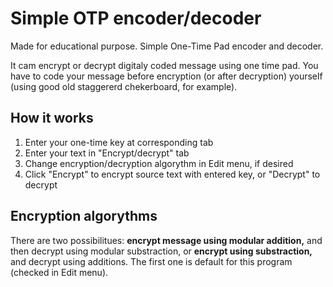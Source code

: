 # 
Simple OTP encoder/decoder
==========================

Made for educational purpose. Simple One-Time Pad encoder and decoder.

It cam encrypt or decrypt digitaly coded message using one time pad. You have to code your message before encryption (or after decryption) yourself (using good old staggererd chekerboard, for example). 

How it works
-----------

1. Enter your one-time key at corresponding tab
1. Enter your text in "Encrypt/decrypt" tab
1. Change encryption/decryption algorythm in Edit menu, if desired
1. Click "Encrypt" to encrypt source text with entered key, or "Decrypt" to decrypt

Encryption algorythms
---------------------

There are two possibilitues: **encrypt message using modular addition,** and then decrypt using modular substraction, or **encrypt using substraction,** and decrypt using additions. The first one is default for this program (checked in Edit menu). 



